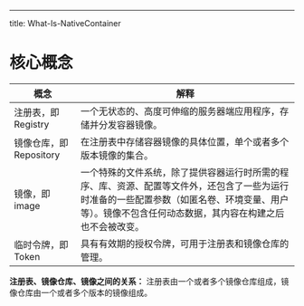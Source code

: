 ---
title: What-Is-NativeContainer

# 核心概念

| 概念 |解释 |  
| --- | --- | 
| 注册表，即Registry | 一个无状态的、高度可伸缩的服务器端应用程序，存储并分发容器镜像。|     
|镜像仓库，即Repository|在注册表中存储容器镜像的具体位置，单个或者多个版本镜像的集合。| 
|镜像，即image|一个特殊的文件系统，除了提供容器运行时所需的程序、库、资源、配置等文件外，还包含了一些为运行时准备的一些配置参数（如匿名卷、环境变量、用户等）。镜像不包含任何动态数据，其内容在构建之后也不会被改变。| 
|临时令牌，即Token|具有有效期的授权令牌，可用于注册表和镜像仓库的管理。|     

**注册表、镜像仓库、镜像之间的关系：**
注册表由一个或者多个镜像仓库组成，镜像仓库由一个或者多个版本的镜像组成。